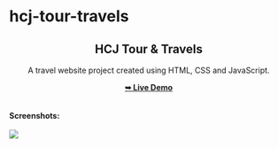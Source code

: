 # hcj-tour-travels
<h2 align="center">HCJ Tour & Travels</h2>
<div align="center">
<p>A travel website project created using HTML, CSS and JavaScript.</p>
<a href="[https://github.com/shivanshsrii/hcj-tour-travels](http://127.0.0.1:5500/index.html)" target="_blank"><strong>➥ Live Demo</strong></a>
</div> <br/><br/>
<b>Screenshots:</b> <br/><br/>
<img src="https://github.com/shivanshsrii/firstflight-travels/blob/main/readme%20images/readme-image.jpg"></img>
